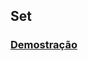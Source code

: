 ## Set

### [Demostração](https://github.com/computersciencebr/algoritmo/tree/master/functional/src/9-set/python/ex.py)
